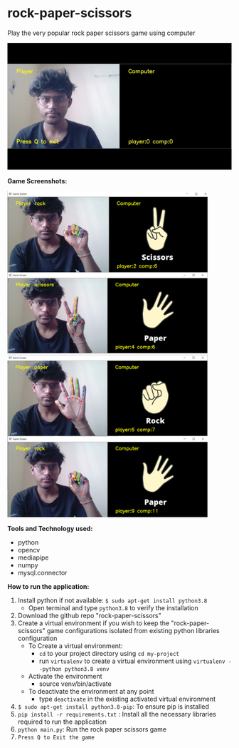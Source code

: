 # rock-paper-scissors

Play the very popular rock paper scissors game using computer

<img src='outputs/output.gif' idth = '800' alt='Game screen Video'>

**Game Screenshots:**

<img align = "left" src='outputs/image1.png' width="450" alt='Game screen 1'>
<img src='outputs/image2.png' width="450" alt='Game screen 2'>
<img align = "left" src='outputs/image3.png' width="450" alt='Game screen 3'>
<img src='outputs/image4.png' width="450" alt='Game screen 4'>

**Tools and Technology used:**
- python
- opencv
- mediapipe
- numpy
- mysql.connector

**How to run the application:**
1. Install python if not available: `$ sudo apt-get install python3.8`
    - Open terminal and type `python3.8` to verify the installation
2. Download the github repo "rock-paper-scissors"
3. Create a virtual environment if you wish to keep the "rock-paper-scissors" game configurations isolated from existing python libraries configuration
    - To Create a virtual environment:
      - `cd` to your project directory using `cd my-project`
      - run `virtualenv` to create a virtual environment using `virtualenv --python python3.8 venv`
    - Activate the environment
       - source venv/bin/activate
    - To deactivate the environment at any point
      - type `deactivate` in the existing activated virtual environment
4. `$ sudo apt-get install python3.8-pip`: To ensure pip is installed
5. `pip install -r requirements.txt` : Install all the necessary libraries required to run the application
6. `python main.py`: Run the rock paper scissors game
7. `Press Q to Exit the game`
